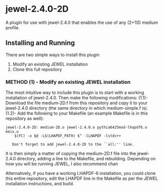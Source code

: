 # jewel-2.4.0-2D
A plugin for use with jewel-2.4.0 that enables the use of any (2+1)D medium profile.

## Installing and Running
There are two simple ways to install this plugin
1. Modify an existing JEWEL installation
2. Clone this full repository

### METHOD (1) - Modify an existing JEWEL installation

The most intuitive way to include this plugin is to start with a working installation of
jewel-2.4.0.  Then make the following modifications:
(1.1)- Download the file medium-2D.f from this repository and copy it to your jewel-2.4.0
    directory (the same directory in which medium-simple.f is).
(1.2)- Add the following to your Makefile (an example Makefile is in this repository as well):

    jewel-2.4.0-2D: medium-2D.o jewel-2.4.0.o pythia6425mod-lhapdf6.o meix.o
        $(FC) -o $@ -L$(LHAPDF_PATH) $^ -lLHAPDF -lstdc++
       
       Don't forget to add jewel-2.4.0-2D to the ``all:'' line.

It is then simply a matter of copying the medium-2D.f file into the 
jewel-2.4.0 directory, adding a line to the Makefile, and rebuilding.  Depending on how
you will be running JEWEL, I also recommend chan

Alternatively, if you have a working LHAPDF-6 installation, you could clone this entire
repository, edit the LHAPDF line in the Makefile as per the JEWEL installation instructions,
and build.
